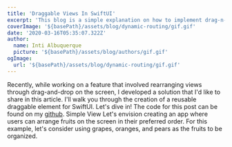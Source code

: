 ```yaml
---
title: 'Draggable Views In SwiftUI'
excerpt: 'This blog is a simple explanation on how to implement drag-n-drop in your swiftUI app!'
coverImage: '${basePath}/assets/blog/dynamic-routing/gif.gif'
date: '2020-03-16T05:35:07.322Z'
author:
  name: Inti Albuquerque
  picture: '${basePath}/assets/blog/authors/gif.gif'
ogImage:
  url: '${basePath}/assets/blog/dynamic-routing/gif.gif'
---
```


Recently, while working on a feature that involved rearranging views through drag-and-drop on the screen, I developed a solution that I'd like to share in this article. I'll walk you through the creation of a reusable draggable element for SwiftUI. Let's dive in!
The code for this post can be found on my [github](https://github.com/intiMRA/Draggable-Element-SwiftUI/tree/main/DragNDrop).
Simple View
Let's envision creating an app where users can arrange fruits on the screen in their preferred order. For this example, let's consider using grapes, oranges, and pears as the fruits to be organized.